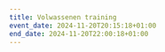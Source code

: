 ```yaml
---
title: Volwassenen training
event_date: 2024-11-20T20:15:18+01:00
end_date: 2024-11-20T22:00:18+01:00
---
```

